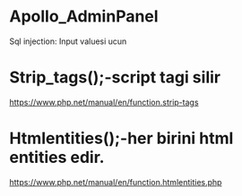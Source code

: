 # Apollo_AdminPanel

Sql injection:
Input valuesi ucun 
# Strip_tags();-script tagi silir
https://www.php.net/manual/en/function.strip-tags
# Htmlentities();-her birini html entities edir.
https://www.php.net/manual/en/function.htmlentities.php
